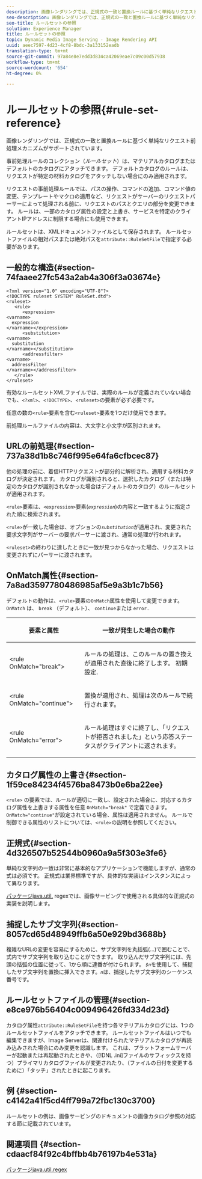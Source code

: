 ```yaml
---
description: 画像レンダリングでは、正規式の一致と置換ルールに基づく単純なリクエスト前処理メカニズムがサポートされています。
seo-description: 画像レンダリングでは、正規式の一致と置換ルールに基づく単純なリクエスト前処理メカニズムがサポートされています。
seo-title: ルールセットの参照
solution: Experience Manager
title: ルールセットの参照
topic: Dynamic Media Image Serving - Image Rendering API
uuid: aeec7597-4d23-4cf8-8bdc-3a133152eadb
translation-type: tm+mt
source-git-commit: 97a84e8e7edd3d834ca42069eae7c09c00d57938
workflow-type: tm+mt
source-wordcount: '654'
ht-degree: 0%

---
```



# ルールセットの参照{#rule-set-reference}

画像レンダリングでは、正規式の一致と置換ルールに基づく単純なリクエスト前処理メカニズムがサポートされています。

<!--<a id="section_F44601A65CE1451EAD0A449C66B773CC"></a>-->

事前処理ルールのコレクション（*ルールセット*）は、マテリアルカタログまたはデフォルトのカタログにアタッチできます。 デフォルトカタログのルールは、リクエストが特定の材料カタログをアタッチしない場合にのみ適用されます。

リクエストの事前処理ルールでは、パスの操作、コマンドの追加、コマンド値の変更、テンプレートやマクロの適用など、リクエストがサーバーのリクエストパーサーによって処理される前に、リクエストのパスとクエリの部分を変更できます。 ルールは、一部のカタログ属性の設定と上書き、サービスを特定のクライアントIPアドレスに制限する場合にも使用できます。

ルールセットは、XMLドキュメントファイルとして保存されます。 ルールセットファイルの相対パスまたは絶対パスを`attribute::RuleSetFile`で指定する必要があります。

## 一般的な構造{#section-74faaee27fc543a2ab4a306f3a03674e}

```
<?xml version="1.0" encoding="UTF-8"?>
<!DOCTYPE ruleset SYSTEM" RuleSet.dtd">
<ruleset>
   <rule>
      <expression>
<varname>
  expression
</varname></expression>
      <substitution>
<varname>
  substitution
</varname></substitution>
      <addressfilter>
<varname>
  addressFilter
</varname></addressfilter>
   </rule>
</ruleset>
```

有効なルールセットXMLファイルでは、実際のルールが定義されていない場合でも、`<?xml>`、`<!DOCTYPE>`、`<ruleset>`の要素が必ず必要です。

任意の数の`<rule>`要素を含む`<ruleset>`要素を1つだけ使用できます。

前処理ルールファイルの内容は、大文字と小文字が区別されます。

## URLの前処理{#section-737a38d1b8c746f995e64fa6cfbcec87}

他の処理の前に、着信HTTPリクエストが部分的に解析され、適用する材料カタログが決定されます。 カタログが識別されると、選択したカタログ（または特定のカタログが識別されなかった場合はデフォルトのカタログ）のルールセットが適用されます。

`<rule>`要素は、`<expression>`要素(*`expression`*)の内容と一致するように指定された順に検索されます。

`<rule>`が一致した場合は、オプションの&#x200B;*`substitution`*&#x200B;が適用され、変更された要求文字列がサーバーの要求パーサーに渡され、通常の処理が行われます。

`<ruleset>`の終わりに達したときに一致が見つからなかった場合、リクエストは変更されずにパーサーに渡されます。

## OnMatch属性{#section-7a8ad3597780486985af5e9a3b1c7b56}

デフォルトの動作は、`<rule>`要素の`OnMatch`属性を使用して変更できます。 `OnMatch` は、 `break` （デフォルト）、 `continue`または  `error.`

<table id="table_4CABF55B33854A128D5F326B31C6C397"> 
 <thead> 
  <tr> 
   <th colname="col1" class="entry"> <p>要素と属性 </p> </th> 
   <th colname="col2" class="entry"> <p>一致が発生した場合の動作 </p> </th> 
  </tr> 
 </thead>
 <tbody> 
  <tr> 
   <td colname="col1"> <p><span class="codeph"> &lt;rule OnMatch="break"&gt;</span> </p> </td> 
   <td colname="col2"> <p>ルールの処理は、このルールの置き換えが適用された直後に終了します。 初期設定. </p> </td> 
  </tr> 
  <tr> 
   <td colname="col1"> <p><span class="codeph"> &lt;rule OnMatch="continue"&gt;</span> </p> </td> 
   <td colname="col2"> <p>置換が適用され、処理は次のルールで続行されます。 </p> </td> 
  </tr> 
  <tr> 
   <td colname="col1"> <p><span class="codeph"> &lt;rule OnMatch="error"&gt;</span> </p> </td> 
   <td colname="col2"> <p>ルール処理はすぐに終了し、「リクエストが拒否されました」という応答ステータスがクライアントに返されます。 </p> </td> 
  </tr> 
 </tbody> 
</table>

## カタログ属性の上書き{#section-1f59ce84234f4576ba8473b0e6ba22ee}

`<rule>` の要素では、ルールが適切に一致し、設定された場合に、対応するカタログ属性を上書きする属性を任意 `OnMatch="break"` で定義できます。`OnMatch="continue"`が設定されている場合、属性は適用されません。 ルールで制御できる属性のリストについては、`<rule>`の説明を参照してください。

## 正規式{#section-4d326507b52544b0960a9a5f303e3fe6}

単純な文字列の一致は非常に基本的なアプリケーションで機能しますが、通常の式は必須です。 正規式は業界標準ですが、具体的な実装はインスタンスによって異なります。

[パッケージjava.util.](https://www2.cs.duke.edu/csed/java/jdk1.4.2/docs/api/) regexでは、画像サービングで使用される具体的な正規式の実装を説明します。

## 捕捉したサブ文字列{#section-8057cd65d48949ffb6a50e929bd3688b}

複雑なURLの変更を容易にするために、サブ文字列を丸括弧(...)で囲むことで、式内でサブ文字列を取り込むことができます。 取り込んだサブ文字列には、先頭の括弧の位置に従って、1から順に連番が付けられます。 *`$n`*&#x200B;を使用して、捕捉したサブ文字列を置換に挿入できます。*`n`*&#x200B;は、捕捉したサブ文字列のシーケンス番号です。

## ルールセットファイルの管理{#section-e8ce976b56404c009496426fd334d23d}

カタログ属性`attribute::RuleSetFile`を持つ各マテリアルカタログには、1つのルールセットファイルをアタッチできます。 ルールセットファイルはいつでも編集できますが、Image Serverは、関連付けられたマテリアルカタログが再読み込みされた場合にのみ変更を認識します。 これは、プラットフォームサーバーが起動または再起動されたときや、（[!DNL .ini]ファイルのサフィックスを持つ）プライマリカタログファイルが変更されたり、（ファイルの日付を変更するために）「タッチ」されたときに起こります。

## 例 {#section-c4142a41f5cd4ff799a72fbc130c3700}

ルールセットの例は、画像サービングのドキュメントの画像カタログ参照の対応する節に記載されています。

## 関連項目 {#section-cdaacf84f92c4bffbb4b76197b4e531a}

[パッケージjava.util.regex](https://www2.cs.duke.edu/csed/java/jdk1.4.2/docs/api/)
